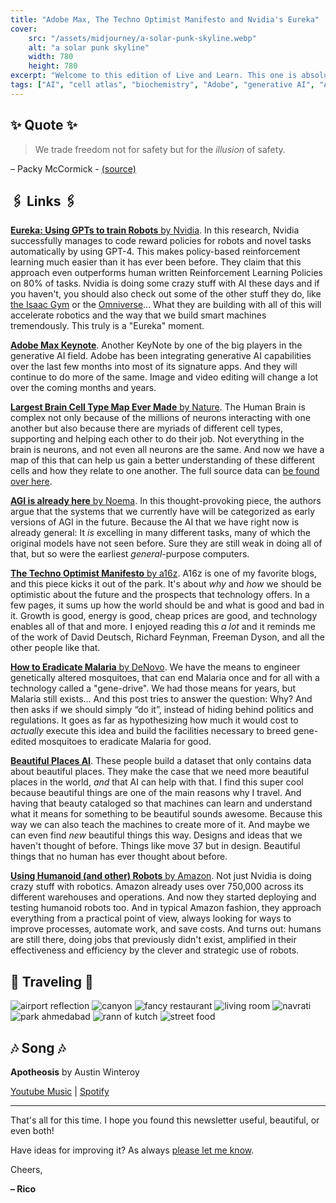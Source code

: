 ```yaml
---
title: "Adobe Max, The Techno Optimist Manifesto and Nvidia's Eureka"
cover:
    src: "/assets/midjourney/a-solar-punk-skyline.webp"
    alt: "a solar punk skyline"
    width: 780
    height: 780
excerpt: "Welcome to this edition of Live and Learn. This one is absolutely packed because a lot has happened in the last 2 weeks. Adobe had its Max Conference, Nvidia is successfully training Robots within a simulation, and the biggest brain cell-type catalog has been released. And this is not even all… As always, I hope you enjoy this Edition of Live and Learn."
tags: ["AI", "cell atlas", "biochemistry", "Adobe", "generative AI", "AGI", "techno-optimism", "a16z", "future"]
---
```


## ✨ Quote ✨

> We trade freedom not for safety but for the *illusion* of safety.

– Packy McCormick - [(source)](https://www.notboring.co/p/riskophilia?publication_id=10025&post_id=138027499)

## 🖇️ Links 🖇️

[**Eureka: Using GPTs to train Robots** by Nvidia](https://blogs.nvidia.com/blog/2023/10/20/eureka-robotics-research/). In this research, Nvidia successfully manages to code reward policies for robots and novel tasks automatically by using GPT-4. This makes policy-based reinforcement learning much easier than it has ever been before. They claim that this approach even outperforms human written Reinforcement Learning Policies on 80% of tasks. Nvidia is doing some crazy stuff with AI these days and if you haven't, you should also check out some of the other stuff they do, like [the Isaac Gym](https://developer.nvidia.com/isaac-gym) or the [Omniverse](https://developer.nvidia.com/omniverse)... What they are building with all of this will accelerate robotics and the way that we build smart machines tremendously. This truly is a "Eureka" moment.

[**Adobe Max Keynote**](https://www.youtube.com/watch?app=desktop&v=1tbrJNP5Cjk). Another KeyNote by one of the big players in the generative AI field. Adobe has been integrating generative AI capabilities over the last few months into most of its signature apps. And they will continue to do more of the same. Image and video editing will change a lot over the coming months and years.

[**Largest Brain Cell Type Map Ever Made** by Nature](https://www.nature.com/articles/d41586-023-03192-2). The Human Brain is complex not only because of the millions of neurons interacting with one another but also because there are myriads of different cell types, supporting and helping each other to do their job. Not everything in the brain is neurons, and not even all neurons are the same. And now we have a map of this that can help us gain a better understanding of these different cells and how they relate to one another. The full source data can [be found over here](https://nemoarchive.org/).

[**AGI is already here** by Noema](https://www.noemamag.com/artificial-general-intelligence-is-already-here/). In this thought-provoking piece, the authors argue that the systems that we currently have will be categorized as early versions of AGI in the future. Because the AI that we have right now is already general: It *is* excelling in many different tasks, many of which the original models have not seen before. Sure they are still weak in doing all of that, but so were the earliest *general*-purpose computers. 

[**The Techno Optimist Manifesto** by a16z](https://a16z.com/the-techno-optimist-manifesto/). A16z is one of my favorite blogs, and this piece kicks it out of the park. It's about *why* and *how* we should be optimistic about the future and the prospects that technology offers. In a few pages, it sums up how the world should be and what is good and bad in it. Growth is good, energy is good, cheap prices are good, and technology enables all of that and more. I enjoyed reading this *a lot* and it reminds me of the work of David Deutsch, Richard Feynman, Freeman Dyson, and all the other people like that.

[**How to Eradicate Malaria** by DeNovo](https://denovo.substack.com/p/will-no-one-rid-me-of-this-turbulent?publication_id=360716&post_id=137851347). We have the means to engineer genetically altered mosquitoes, that can end Malaria once and for all with a technology called a "gene-drive". We had those means for years, but Malaria still exists... And this post tries to answer the question: Why? And then asks if we should simply “do it”, instead of hiding behind politics and regulations. It goes as far as hypothesizing how much it would cost to *actually* execute this idea and build the facilities necessary to breed gene-edited mosquitoes to eradicate Malaria for good.

[**Beautiful Places AI**](https://beautifulplaces.ai/). These people build a dataset that only contains data about beautiful places. They make the case that we need more beautiful places in the world, *and* that AI can help with that. I find this super cool because beautiful things are one of the main reasons why I travel. And having that beauty cataloged so that machines can learn and understand what it means for something to be beautiful sounds awesome. Because this way we can also teach the machines to create more of it. And maybe we can even find *new* beautiful things this way. Designs and ideas that we haven't thought of before. Things like move 37 but in design. Beautiful things that no human has ever thought about before. 

[**Using Humanoid (and other) Robots** by Amazon](https://www.aboutamazon.com/news/operations/amazon-introduces-new-robotics-solutions). Not just Nvidia is doing crazy stuff with robotics. Amazon already uses over 750,000 across its different warehouses and operations. And now they started deploying and testing humanoid robots too. And in typical Amazon fashion, they approach everything from a practical point of view, always looking for ways to improve processes, automate work, and save costs. And turns out: humans are still there, doing jobs that previously didn't exist, amplified in their effectiveness and efficiency by the clever and strategic use of robots. 


## 🌌 Traveling 🌌

![airport reflection](/assets/newsletter/india-2023/airport-reflection.webp)
![canyon](/assets/newsletter/india-2023/canyon.webp)
![fancy restaurant](/assets/newsletter/india-2023/fancy-restaurant.webp)
![living room](/assets/newsletter/india-2023/living-room.webp)
![navrati](/assets/newsletter/india-2023/navrati.webp)
![park ahmedabad](/assets/newsletter/india-2023/park-ahmedabad.webp)
![rann of kutch](/assets/newsletter/india-2023/rann-of-kutch.webp)
![street food](/assets/newsletter/india-2023/street-food.webp)

## 🎶 Song 🎶

**Apotheosis** by Austin Winteroy 

[Youtube Music](https://music.youtube.com/watch?v=eEoyonBXGrc) | [Spotify](https://open.spotify.com/track/6NlKpIgOeU0y4puwrTFI2w)

---

That's all for this time. I hope you found this newsletter useful, beautiful, or even both!

Have ideas for improving it? As always [please let me know](https://airtable.com/shro1VeyG4lkNXkx2). 

Cheers,

**– Rico**